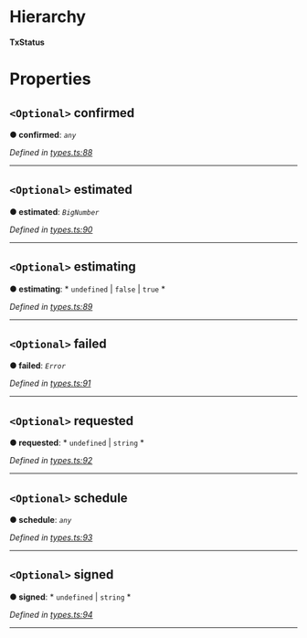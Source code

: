 

# Hierarchy

**TxStatus**

# Properties

<a id="confirmed"></a>

## `<Optional>` confirmed

**● confirmed**: *`any`*

*Defined in [types.ts:88](https://github.com/paritytech/js-libs/blob/263390b/packages/light.js/src/types.ts#L88)*

___
<a id="estimated"></a>

## `<Optional>` estimated

**● estimated**: *`BigNumber`*

*Defined in [types.ts:90](https://github.com/paritytech/js-libs/blob/263390b/packages/light.js/src/types.ts#L90)*

___
<a id="estimating"></a>

## `<Optional>` estimating

**● estimating**: * `undefined` &#124; `false` &#124; `true`
*

*Defined in [types.ts:89](https://github.com/paritytech/js-libs/blob/263390b/packages/light.js/src/types.ts#L89)*

___
<a id="failed"></a>

## `<Optional>` failed

**● failed**: *`Error`*

*Defined in [types.ts:91](https://github.com/paritytech/js-libs/blob/263390b/packages/light.js/src/types.ts#L91)*

___
<a id="requested"></a>

## `<Optional>` requested

**● requested**: * `undefined` &#124; `string`
*

*Defined in [types.ts:92](https://github.com/paritytech/js-libs/blob/263390b/packages/light.js/src/types.ts#L92)*

___
<a id="schedule"></a>

## `<Optional>` schedule

**● schedule**: *`any`*

*Defined in [types.ts:93](https://github.com/paritytech/js-libs/blob/263390b/packages/light.js/src/types.ts#L93)*

___
<a id="signed"></a>

## `<Optional>` signed

**● signed**: * `undefined` &#124; `string`
*

*Defined in [types.ts:94](https://github.com/paritytech/js-libs/blob/263390b/packages/light.js/src/types.ts#L94)*

___

